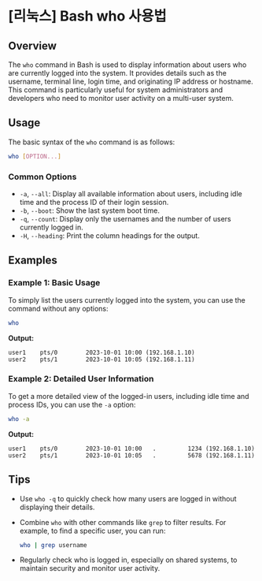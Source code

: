 # [리눅스] Bash who 사용법

## Overview
The `who` command in Bash is used to display information about users who are currently logged into the system. It provides details such as the username, terminal line, login time, and originating IP address or hostname. This command is particularly useful for system administrators and developers who need to monitor user activity on a multi-user system.

## Usage
The basic syntax of the `who` command is as follows:

```bash
who [OPTION...]
```

### Common Options
- `-a`, `--all`: Display all available information about users, including idle time and the process ID of their login session.
- `-b`, `--boot`: Show the last system boot time.
- `-q`, `--count`: Display only the usernames and the number of users currently logged in.
- `-H`, `--heading`: Print the column headings for the output.

## Examples

### Example 1: Basic Usage
To simply list the users currently logged into the system, you can use the command without any options:

```bash
who
```

**Output:**
```
user1    pts/0        2023-10-01 10:00 (192.168.1.10)
user2    pts/1        2023-10-01 10:05 (192.168.1.11)
```

### Example 2: Detailed User Information
To get a more detailed view of the logged-in users, including idle time and process IDs, you can use the `-a` option:

```bash
who -a
```

**Output:**
```
user1    pts/0        2023-10-01 10:00   .         1234 (192.168.1.10)
user2    pts/1        2023-10-01 10:05   .         5678 (192.168.1.11)
```

## Tips
- Use `who -q` to quickly check how many users are logged in without displaying their details.
- Combine `who` with other commands like `grep` to filter results. For example, to find a specific user, you can run:

  ```bash
  who | grep username
  ```

- Regularly check who is logged in, especially on shared systems, to maintain security and monitor user activity.